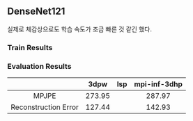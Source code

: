 
## DenseNet121

실제로 체감상으로도 학습 속도가 조금 빠른 것 같긴 했다. 

### Train Results


### Evaluation Results

|  | 3dpw | lsp | mpi-inf-3dhp | 
|:--:|:--:|:--:|:--:|
| MPJPE | 273.95 | | 287.97 |
| Reconstruction Error | 127.44 | | 142.93 |
